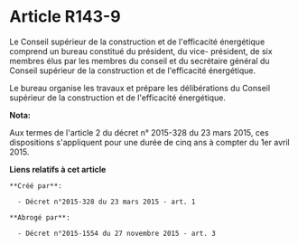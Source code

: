 # Article R143-9

Le Conseil supérieur de la construction et de l'efficacité énergétique comprend un bureau constitué du président, du vice-
président, de six membres élus par les membres du conseil et du secrétaire général du Conseil supérieur de la construction et
de l'efficacité énergétique. 

Le bureau organise les travaux et prépare les délibérations du Conseil supérieur de la construction et de l'efficacité
énergétique.

**Nota:**

Aux termes de l'article 2 du décret n° 2015-328 du 23 mars 2015, ces dispositions s'appliquent pour une durée de cinq ans à
compter du 1er avril 2015.

**Liens relatifs à cet article**

	**Créé par**:

	  - Décret n°2015-328 du 23 mars 2015 - art. 1

	**Abrogé par**:

	  - Décret n°2015-1554 du 27 novembre 2015 - art. 3
